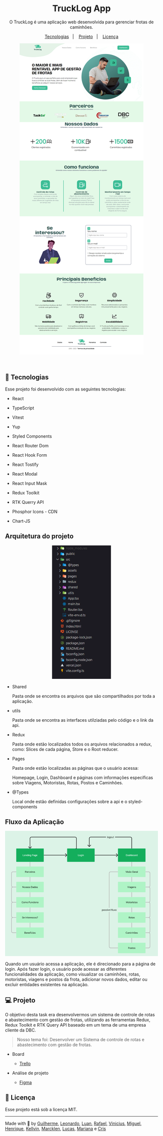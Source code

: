 <h1 align="center">TruckLog App</h1>

<p align="center">
O TruckLog é uma aplicação web desenvolvida para gerenciar frotas de caminhões.<br/>
</p>

<p align="center">
  <a href="#-tecnologias">Tecnologias</a>&nbsp;&nbsp;&nbsp;|&nbsp;&nbsp;&nbsp;
  <a href="#-projeto">Projeto</a>&nbsp;&nbsp;&nbsp;|&nbsp;&nbsp;&nbsp;
  <a href="#-licença">Licença</a>
</p>

<p align="center">
  <img alt="imagem do site pronto" src="./public/Homepage.png">
</p>

<!-- <p align="center">
  <a href="https://trucklog.vercel.app/" target="_blank">😁 -> Acesse o deploy do projeto!</a>
</p> -->

<br>

## 🚀 Tecnologias

Esse projeto foi desenvolvido com as seguintes tecnologias:

- React
- TypeScript
- Vitest
- Yup
- Styled Components
- React Router Dom
- React Hook Form
- React Tostify
- React Modal
- React Input Mask

- Redux Toolkit
- RTK Querry API
- Phosphor Icons - CDN
- Chart-JS

## Arquitetura do projeto

<p align="center">
  <img alt="imagem do site pronto" src="./public/Pastes.png">
</p>

- Shared

  Pasta onde se encontra os arquivos que são compartilhados por toda a aplicação.

- utils

  Pasta onde se encontra as interfaces utilziadas pelo código e o link da api.

- Redux

  Pasta onde estão localizados todos os arquivos relacionados a redux, como: Slices de cada página, Store e o Root reducer.

- Pages

  Pasta onde estão localizadas as páginas que o usuário acessa:

  Homepage, Login, Dashboard e páginas com informações específicas sobre Viagens, Motoristas, Rotas, Postos e Caminhões.

- @Types

  Local onde estão definidas configurações sobre a api e o styled-components

## Fluxo da Aplicação

<p align="center">
  <img alt="imagem do site pronto" src="./public/fluxo-app.png">
</p>

<p> Quando um usuário acessa a aplicação, ele é direcionado para a página de login. Após fazer login, o usuário pode acessar as diferentes funcionalidades da aplicação, como visualizar os caminhões, rotas, motoristas, viagens e postos da frota, adicionar novos dados, editar ou excluir entidades  existentes na aplicação.
</p>

## 💻 Projeto

O objetivo desta task era desenvolvermos um sistema de controle de rotas e abastecimento com gestão de frotas, utilizando as ferramentas Redux, Redux Toolkit e RTK Query API baseado em um tema de uma empresa cliente da DBC.

> Nosso tema foi: Desenvolver um Sistema de controle de rotas e abastecimento com gestão de frotas.

- Board

  - [Trello](https://trello.com/b/DVIOkXBg/trucklog)

- Análise de projeto
  - [Figma](https://www.figma.com/file/YGQvR5HTlvNNmJT5Yb3QcP/Trucklog---Brainstorming?node-id=0-1&t=JuvPwv6e3YzH74GF-0)

## 🔘 Licença

Esse projeto está sob a licença MIT.

---

Made with 💚 by [Guilherme](https://github.com/Viilih), [Leonardo](https://github.com/leovscn), [Luan](https://github.com/limaluan), [Rafael](https://github.com/RafaelR4mos), [Vinicius](https://github.com/viniciusbq), [Miguel](https://github.com/MiguelZK), [Henrique](https://github.com/miranda-henrique), [Kellvin](https://github.com/KellvinCorreia), [Marcklen](https://github.com/Marcklen), [Lucas](https://github.com/lluuccaass88/), [Mariana](https://github.com/marimaccos) e [Cris](https://github.com/cristijung)
